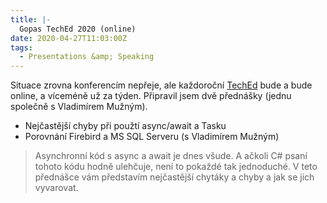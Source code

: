 ```yaml
---
title: |-
  Gopas TechEd 2020 (online)
date: 2020-04-27T11:03:00Z
tags:
  - Presentations &amp; Speaking
---
```

Situace zrovna konferencím nepřeje, ale každoroční [TechEd][1] bude a bude online, a víceméně už za týden. Připravil jsem dvě přednášky (jednu společně s Vladimírem Mužným).

<!-- excerpt -->

* Nejčastější chyby při použtí async/await a Tasku
* Porovnání Firebird a MS SQL Serveru (s Vladimírem Mužným)
 
> Asynchronní kód s async a await je dnes všude. A ačkoli C# psaní tohoto kódu hodně ulehčuje, není to pokaždé tak jednoduché. V teto přednášce vám představím nejčastější chytáky a chyby a jak se jich vyvarovat. 

[1]: http://www.teched.cz